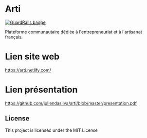 # Arti

[![GuardRails badge](https://badges.production.guardrails.io/juliendasilva/arti.svg)](https://www.guardrails.io)

Plateforme communautaire dédiée à l'entrepreneuriat et à l'artisanat français.

# Lien site web
https://arti.netlify.com/

# Lien présentation
https://github.com/juliendasilva/arti/blob/master/presentation.pdf

## License

This project is licensed under the MIT License